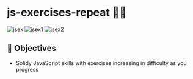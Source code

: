 # js-exercises-repeat 🏋🏻
![jsex](https://user-images.githubusercontent.com/84382812/136973480-df823d3d-4f15-4d74-8206-dae9112c5f28.PNG)
![jsex1](https://user-images.githubusercontent.com/84382812/136973473-9122953e-427a-4e0f-9532-171d4bf8674c.PNG)
![jsex2](https://user-images.githubusercontent.com/84382812/136973484-495c3e4b-8a75-4997-a258-71262e214a10.PNG)


## 🎯 Objectives
- Solidy JavaScript skills with exercises increasing in difficulty as you progress 
